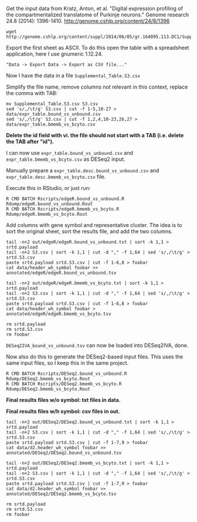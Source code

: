 Get the input data from Kratz, Anton, et al. "Digital expression profiling of the compartmentalized translatome of Purkinje neurons." Genome research 24.8 (2014): 1396-1410. http://genome.cshlp.org/content/24/8/1396

```
wget http://genome.cshlp.org/content/suppl/2014/06/05/gr.164095.113.DC1/Supplemental_Table.S3.xlsx
```

Export the first sheet as ASCII. To do this open the table with a spreadsheet application, here I use gnumeric 1.12.24.

```
"Data -> Export Data -> Export as CSV file..."
```

Now I have the data in a file `Supplemental_Table.S3.csv`

Simplify the file name, remove columns not relevant in this context, replace the comma with TAB:

```
mv Supplemental_Table.S3.csv S3.csv
sed 's/,/\t/g' S3.csv | cut -f 1-5,10-27 > data/expr_table.bound_vs_unbound.csv
sed 's/,/\t/g' S3.csv | cut -f 1,2,4,10-23,26,27 > data/expr_table.bmemb_vs_bcyto.csv
```

**Delete the id field with vi. the file should not start with a TAB (i.e. delete the TAB after "id").**

I can now use `expr_table.bound_vs_unbound.csv` and `expr_table.bmemb_vs_bcyto.csv` as DESeq2 input.

Manually prepare a `expr_table.desc.bound_vs_unbound.csv` and `expr_table.desc.bmemb_vs_bcyto.csv` file.

Execute this in RStudio, or just run:

```
R CMD BATCH Rscripts/edgeR.bound_vs_unbound.R Rdump/edgeR.bound_vs_unbound.Rout
R CMD BATCH Rscripts/edgeR.bmemb_vs_bcyto.R Rdump/edgeR.bmemb_vs_bcyto.Rout
```

Add columns with gene symbol and representative cluster. The idea is to sort the original sheet, sort the results file, and add the two columns.


```
tail -n+2 out/edgeR/edgeR.bound_vs_unbound.txt | sort -k 1,1 > srtd.payload
tail -n+2 S3.csv | sort -k 1,1 | cut -d "," -f 1,64 | sed 's/,/\t/g' > srtd.S3.csv
paste srtd.payload srtd.S3.csv | cut -f 1-6,8 > foobar 
cat data/header_wh_symbol foobar >> annotated/edgeR/edgeR.bound_vs_unbound.tsv

tail -n+2 out/edgeR/edgeR.bmemb_vs_bcyto.txt | sort -k 1,1 > srtd.payload
tail -n+2 S3.csv | sort -k 1,1 | cut -d "," -f 1,64 | sed 's/,/\t/g' > srtd.S3.csv
paste srtd.payload srtd.S3.csv | cut -f 1-6,8 > foobar 
cat data/header_wh_symbol foobar > annotated/edgeR/edgeR.bmemb_vs_bcyto.tsv

rm srtd.payload
rm srtd.S3.csv
rm foobar
```

`DESeq2IVA_bound_vs_unbound.tsv` can now be loaded into DESeq2IVA, done.

Now also do this to generate the DESeq2-based input files. This uses the same input files, so I keep this in the same project.
```
R CMD BATCH Rscripts/DESeq2.bound_vs_unbound.R Rdump/DESeq2.bmemb_vs_bcyto.Rout
R CMD BATCH Rscripts/DESeq2.bmemb_vs_bcyto.R Rdump/DESeq2.bmemb_vs_bcyto.Rout
```

**Final results files w/o symbol: txt files in data.**

**Final results files w/h symbol: csv files in out.**

```
tail -n+2 out/DESeq2/DESeq2.bound_vs_unbound.txt | sort -k 1,1 > srtd.payload
tail -n+2 S3.csv | sort -k 1,1 | cut -d "," -f 1,64 | sed 's/,/\t/g' > srtd.S3.csv
paste srtd.payload srtd.S3.csv | cut -f 1-7,9 > foobar 
cat data/d2.header_wh_symbol foobar >> annotated/DESeq2/DESeq2.bound_vs_unbound.tsv

tail -n+2 out/DESeq2/DESeq2.bmemb_vs_bcyto.txt | sort -k 1,1 > srtd.payload
tail -n+2 S3.csv | sort -k 1,1 | cut -d "," -f 1,64 | sed 's/,/\t/g' > srtd.S3.csv
paste srtd.payload srtd.S3.csv | cut -f 1-7,9 > foobar 
cat data/d2.header_wh_symbol foobar >> annotated/DESeq2/DESeq2.bmemb_vs_bcyto.tsv

rm srtd.payload
rm srtd.S3.csv
rm foobar
```

